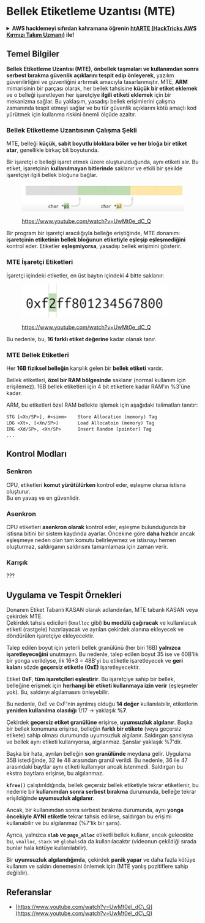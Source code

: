 # Bellek Etiketleme Uzantısı (MTE)

<details>

<summary><strong>AWS hacklemeyi sıfırdan kahramana öğrenin</strong> <a href="https://training.hacktricks.xyz/courses/arte"><strong>htARTE (HackTricks AWS Kırmızı Takım Uzmanı)</strong></a><strong> ile!</strong></summary>

HackTricks'ı desteklemenin diğer yolları:

* **Şirketinizi HackTricks'te reklamını görmek istiyorsanız** veya **HackTricks'i PDF olarak indirmek istiyorsanız** [**ABONELİK PLANLARI**](https://github.com/sponsors/carlospolop)'na göz atın!
* [**Resmi PEASS & HackTricks ürünlerini**](https://peass.creator-spring.com) edinin
* [**PEASS Ailesi'ni**](https://opensea.io/collection/the-peass-family) keşfedin, özel [**NFT'lerimiz**](https://opensea.io/collection/the-peass-family) koleksiyonumuz
* **💬 [Discord grubuna](https://discord.gg/hRep4RUj7f) veya [telegram grubuna](https://t.me/peass) katılın veya bizi Twitter'da** 🐦 [**@hacktricks\_live**](https://twitter.com/hacktricks\_live)** takip edin.**
* **Hacking püf noktalarınızı paylaşarak PR'ler göndererek** [**HackTricks**](https://github.com/carlospolop/hacktricks) ve [**HackTricks Cloud**](https://github.com/carlospolop/hacktricks-cloud) github depolarına katkıda bulunun.

</details>

## Temel Bilgiler

**Bellek Etiketleme Uzantısı (MTE)**, **önbellek taşmaları ve kullanımdan sonra serbest bırakma güvenlik açıklarını tespit edip önleyerek**, yazılım güvenilirliğini ve güvenliğini artırmak amacıyla tasarlanmıştır. MTE, **ARM** mimarisinin bir parçası olarak, her bellek tahsisine **küçük bir etiket eklemek** ve o belleği işaretleyen her işaretçiye **ilgili etiketi eklemek** için bir mekanizma sağlar. Bu yaklaşım, yasadışı bellek erişimlerini çalışma zamanında tespit etmeyi sağlar ve bu tür güvenlik açıklarını kötü amaçlı kod yürütmek için kullanma riskini önemli ölçüde azaltır.

### **Bellek Etiketleme Uzantısının Çalışma Şekli**

MTE, belleği **küçük, sabit boyutlu bloklara böler ve her bloğa bir etiket atar**, genellikle birkaç bit boyutunda.

Bir işaretçi o belleği işaret etmek üzere oluşturulduğunda, aynı etiketi alır. Bu etiket, işaretçinin **kullanılmayan bitlerinde** saklanır ve etkili bir şekilde işaretçiyi ilgili bellek bloğuna bağlar.

<figure><img src="../../.gitbook/assets/image (1199).png" alt=""><figcaption><p><a href="https://www.youtube.com/watch?v=UwMt0e_dC_Q">https://www.youtube.com/watch?v=UwMt0e_dC_Q</a></p></figcaption></figure>

Bir program bir işaretçi aracılığıyla belleğe eriştiğinde, MTE donanımı **işaretçinin etiketinin bellek bloğunun etiketiyle eşleşip eşleşmediğini** kontrol eder. Etiketler **eşleşmiyorsa**, yasadışı bellek erişimini gösterir.

### MTE İşaretçi Etiketleri

İşaretçi içindeki etiketler, en üst baytın içindeki 4 bitte saklanır:

<figure><img src="../../.gitbook/assets/image (1200).png" alt=""><figcaption><p><a href="https://www.youtube.com/watch?v=UwMt0e_dC_Q">https://www.youtube.com/watch?v=UwMt0e_dC_Q</a></p></figcaption></figure>

Bu nedenle, bu, **16 farklı etiket değerine** kadar olanak tanır.

### MTE Bellek Etiketleri

Her **16B fiziksel belleğin** karşılık gelen bir **bellek etiketi** vardır.

Bellek etiketleri, **özel bir RAM bölgesinde** saklanır (normal kullanım için erişilemez). 16B bellek etiketleri için 4 bit etiketlere kadar RAM'ın %3'üne kadar.

ARM, bu etiketleri özel RAM bellekte işlemek için aşağıdaki talimatları tanıtır:
```
STG [<Xn/SP>], #<simm>    Store Allocation (memory) Tag
LDG <Xt>, [<Xn/SP>]       Load Allocatoin (memory) Tag
IRG <Xd/SP>, <Xn/SP>      Insert Random [pointer] Tag
...
```
## Kontrol Modları

### Senkron

CPU, etiketleri **komut yürütülürken** kontrol eder, eşleşme olursa istisna oluşturur.\
Bu en yavaş ve en güvenlidir.

### Asenkron

CPU etiketleri **asenkron olarak** kontrol eder, eşleşme bulunduğunda bir istisna bitini bir sistem kaydında ayarlar. Öncekine göre **daha hızlı**dır ancak eşleşmeye neden olan tam komutu belirleyemez ve istisnayı hemen oluşturmaz, saldırganın saldırısını tamamlaması için zaman verir.

### Karışık

???

## Uygulama ve Tespit Örnekleri

Donanım Etiket Tabanlı KASAN olarak adlandırılan, MTE tabanlı KASAN veya çekirdek MTE.\
Çekirdek tahsis edicileri (`kmalloc` gibi) **bu modülü çağıracak** ve kullanılacak etiketi (rastgele) hazırlayacak ve ayrılan çekirdek alanına ekleyecek ve döndürülen işaretçiye ekleyecektir.

Talep edilen boyut için yeterli bellek granülünü (her biri 16B) **yalnızca işaretleyeceğini** unutmayın. Bu nedenle, talep edilen boyut 35 ise ve 60B'lik bir yonga verildiyse, ilk 16\*3 = 48B'yi bu etiketle işaretleyecek ve **geri kalanı** sözde **geçersiz etiketle (0xE)** işaretleyecektir.

Etiket **0xF**, **tüm işaretçileri eşleştirir**. Bu işaretçiye sahip bir bellek, belleğine erişmek için **herhangi bir etiketi kullanmaya izin verir** (eşleşmeler yok). Bu, saldırıyı algılamasını önleyebilir.

Bu nedenle, 0xE ve 0xF'nin ayrılmış olduğu **14 değer** kullanılabilir, etiketlerin **yeniden kullanılma olasılığı** 1/17 -> yaklaşık **%7**.

Çekirdek **geçersiz etiket granülüne** erişirse, **uyumsuzluk algılanır**. Başka bir bellek konumuna erişirse, belleğin **farklı bir etikete** (veya geçersiz etikete) sahip olması durumunda uyumsuzluk algılanır. Saldırgan şanslıysa ve bellek aynı etiketi kullanıyorsa, algılanmaz. Şanslar yaklaşık %7'dir.

Başka bir hata, ayrılan belleğin **son granülünde** meydana gelir. Uygulama 35B istediğinde, 32 ile 48 arasından granül verildi. Bu nedenle, 36 ile 47 arasındaki baytlar aynı etiketi kullanıyor ancak istenmedi. Saldırgan bu ekstra baytlara erişirse, bu algılanmaz.

**`kfree()`** çalıştırıldığında, bellek geçersiz bellek etiketiyle tekrar etiketlenir, bu nedenle bir **kullanımdan sonra serbest bırakma** durumunda, belleğe tekrar erişildiğinde **uyumsuzluk algılanır**.

Ancak, bir kullanımdan sonra serbest bırakma durumunda, aynı **yonga öncekiyle AYNI etiketle** tekrar tahsis edilirse, saldırgan bu erişimi kullanabilir ve bu algılanmaz (%7'lik bir şans).

Ayrıca, yalnızca **`slab` ve `page_alloc`** etiketli bellek kullanır, ancak gelecekte bu, `vmalloc`, `stack` ve `globals`da da kullanılacaktır (videonun çekildiği sırada bunlar hala kötüye kullanılabilir).

Bir **uyumsuzluk algılandığında**, çekirdek **panik yapar** ve daha fazla kötüye kullanım ve saldırı denemesini önlemek için (MTE yanlış pozitiflere sahip değildir).

## Referanslar

* [https://www.youtube.com/watch?v=UwMt0e\_dC\_Q](https://www.youtube.com/watch?v=UwMt0e\_dC\_Q)
